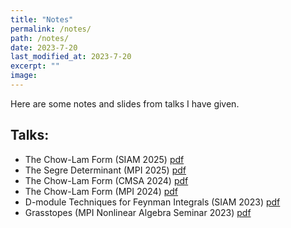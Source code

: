 ```yaml
---
title: "Notes"
permalink: /notes/
path: /notes/
date: 2023-7-20
last_modified_at: 2023-7-20
excerpt: ""
image: 
---
```


Here are some notes and slides from talks I have given.

## Talks:
* The Chow-Lam Form (SIAM 2025) [pdf](/assets/pdfs/Chow_Lam_SIAM25.pdf)
* The Segre Determinant (MPI 2025) [pdf](/assets/pdfs/Segre_Talk.pdf)
* The Chow-Lam Form (CMSA 2024) [pdf](/assets/pdfs/Chow_Lam_amp.pdf)
* The Chow-Lam Form (MPI 2024) [pdf](/assets/pdfs/Chow_Lam.pdf)
* D-module Techniques for Feynman Integrals (SIAM 2023) [pdf](/assets/pdfs/Dmods_Presentation.pdf)
* Grasstopes (MPI Nonlinear Algebra Seminar 2023) [pdf](/assets/pdfs/grasstopes7-18-23.pdf)



